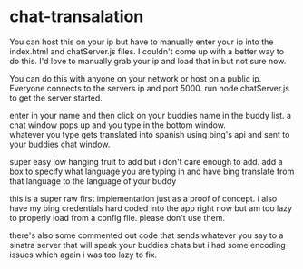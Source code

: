 chat-transalation
=================

You can host this on your ip but have to manually enter your ip into the index.html and chatServer.js files.  I couldn't come up with a better way to do this.  I'd love to manually grab your ip and load that in but not sure now.

You can do this with anyone on your network or host on a public ip.  Everyone connects to the servers ip and port 5000. 
run node chatServer.js to get the server started.

enter in your name and then click on your buddies name in the buddy list.
a chat window pops up and you type in the bottom window.  
whatever you type gets translated into spanish using bing's api and sent to your buddies chat window.

super easy low hanging fruit to add but i don't care enough to add.
add a box to specify what language you are typing in and have bing translate from that language to the language of your buddy

this is a super raw first implementation just as a proof of concept.  i also have my bing credentials hard coded into the app right now but am too lazy to properly load from a config file.  please don't use them.

there's also some commented out code that sends whatever you say to a sinatra server that will speak your buddies chats but i had some encoding issues which again i was too lazy to fix.